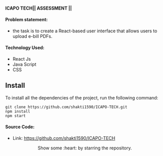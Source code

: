 #### ICAPO TECH|| ASSESSMENT ||

#### Problem statement:
 - the task is to create a React-based user interface that allows users to upload e-bill PDFs.

#### Technology Used:
 - React Js
 - Java Script
 - CSS

 ## Install

To install all the dependencies of the project, run the following command:

    git clone https://github.com/shakti1590/ICAPO-TECH.git
    npm install
    npm start


#### Source Code:
 - Link: https://github.com/shakti1590/ICAPO-TECH



<p align="center">
  Show some :heart: by starring the repository.
</p>
